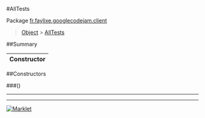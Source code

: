 #AllTests

Package [fr.faylixe.googlecodejam.client](README.md)<br>
> [Object](../../../java/lang/Object.md) > [AllTests](AllTests.md)



##Summary

| Constructor |
|  ---  |

##Constructors

###()



---
---
[![Marklet](https://img.shields.io/badge/Generated%20by-Marklet-green.svg)](https://github.com/Faylixe/marklet)